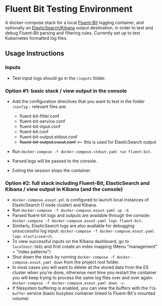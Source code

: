 # Fluent Bit Testing Environment

A docker-compose stack for a local [Fluent-Bit](https://fluentbit.io/) logging container, and optionally an [ElasticSearch/Kibana](https://www.elastic.co/) output destination, in order to test and debug Fluent-Bit parsing and filtering rules. Currently set up to test Kubernetes formatted log files.

## Usage Instructions

### Inputs

- Test input logs should go in the `/inputs` folder.

### Option #1: basic stack / view output in the console

- Add the configuration directives that you want to test in the folder `/config` - relevant files are:

  - fluent-bit-filter.conf
  - fluent-bit-service.conf
  - fluent-bit-input.conf
  - fluent-bit.conf
  - fluent-bit-output.stdout.conf
  - ~~fluent-bit-output.esout.conf~~ <-- this is used for ElasticSearch output

- Run `docker-compose -f docker-compose.stdout.yaml run fluent-bit`.

- Parsed logs will be passed to the console.

- Exiting the session stops the container.

### Option #2: full stack including Fluent-Bit, ElasticSearch and Kibana / view output in Kibana (and the console)

- `docker-compose.esout.yml` is configured to launch local instances of ElasticSearch (1 node cluster) and Kibana.
- Run `docker-compose -f docker-compose.esout.yaml up -d`.
- Parsed fluent-bit logs and outputs are available through the console: `docker-compose -f docker-compose.esout.yaml logs fluent-bit`.
- Similarly, ElasticSearch logs are also available for debugging unsuccessful log input: `docker-compose -f docker-compose.esout.yaml logs elasticsearch`.
- To view successful inputs on the Kibana dashboard, go to `localhost:5601` and first create an index mapping (Menu "management" > "index patterns")
- Shut down the stack by running `docker-compose -f docker-compose.esout.yaml down` from the project root folder.
- In most cases you will want to delete all the stored data from the ES cluster when you're done, otherwise next time you restart the container you will keep trying to process the same log files over and over again: `docker-compose -f docker-compose.esout.yaml down -v`.
- If filesystem buffering is enabled, you can view the buffers with the `flb-buffer` service (basic busybox container linked to Fluent-Bit's mounted volume)
